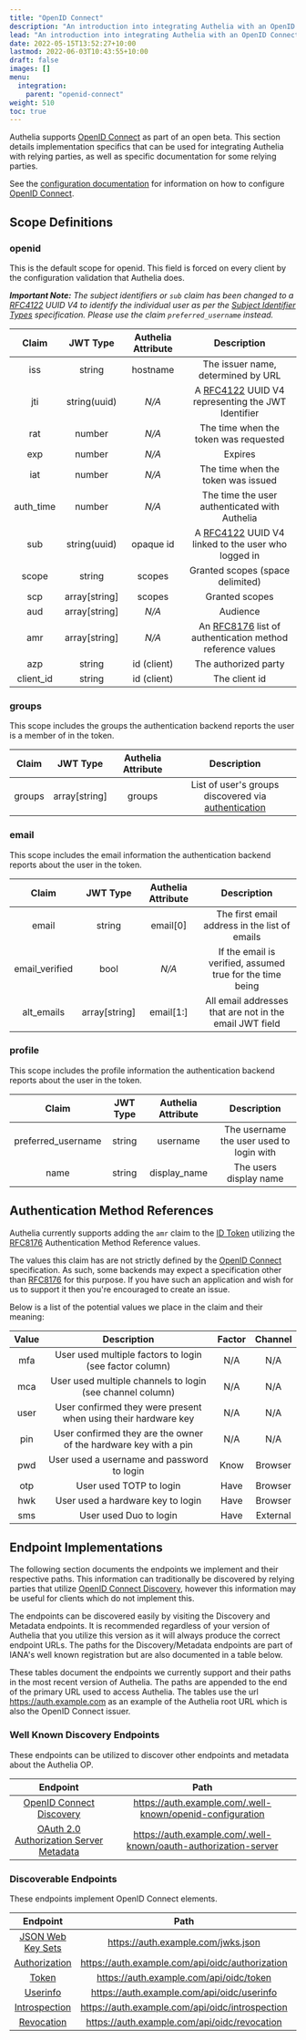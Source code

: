 ```yaml
---
title: "OpenID Connect"
description: "An introduction into integrating Authelia with an OpenID Connect relying party."
lead: "An introduction into integrating Authelia with an OpenID Connect relying party."
date: 2022-05-15T13:52:27+10:00
lastmod: 2022-06-03T10:43:55+10:00
draft: false
images: []
menu:
  integration:
    parent: "openid-connect"
weight: 510
toc: true
---
```


Authelia supports [OpenID Connect] as part of an open beta. This section details implementation specifics that can be
used for integrating Authelia with relying parties, as well as specific documentation for some relying parties.

See the [configuration documentation](../../configuration/identity-providers/open-id-connect.md) for information on how
to configure [OpenID Connect].

## Scope Definitions

### openid

This is the default scope for openid. This field is forced on every client by the configuration validation that Authelia
does.

_**Important Note:** The subject identifiers or `sub` claim has been changed to a [RFC4122] UUID V4 to identify the
individual user as per the [Subject Identifier Types] specification. Please use the claim `preferred_username` instead._

|   Claim   |   JWT Type    | Authelia Attribute |                         Description                         |
|:---------:|:-------------:|:------------------:|:-----------------------------------------------------------:|
|    iss    |    string     |      hostname      |             The issuer name, determined by URL              |
|    jti    | string(uuid)  |       _N/A_        |     A [RFC4122] UUID V4 representing the JWT Identifier     |
|    rat    |    number     |       _N/A_        |            The time when the token was requested            |
|    exp    |    number     |       _N/A_        |                           Expires                           |
|    iat    |    number     |       _N/A_        |             The time when the token was issued              |
| auth_time |    number     |       _N/A_        |        The time the user authenticated with Authelia        |
|    sub    | string(uuid)  |     opaque id      |    A [RFC4122] UUID V4 linked to the user who logged in     |
|   scope   |    string     |       scopes       |              Granted scopes (space delimited)               |
|    scp    | array[string] |       scopes       |                       Granted scopes                        |
|    aud    | array[string] |       _N/A_        |                          Audience                           |
|    amr    | array[string] |       _N/A_        | An [RFC8176] list of authentication method reference values |
|    azp    |    string     |    id (client)     |                    The authorized party                     |
| client_id |    string     |    id (client)     |                        The client id                        |

### groups

This scope includes the groups the authentication backend reports the user is a member of in the token.

| Claim  |   JWT Type    | Authelia Attribute |                                               Description                                               |
|:------:|:-------------:|:------------------:|:-------------------------------------------------------------------------------------------------------:|
| groups | array[string] |       groups       | List of user's groups discovered via [authentication](../../configuration/first-factor/introduction.md) |

### email

This scope includes the email information the authentication backend reports about the user in the token.

|     Claim      |   JWT Type    | Authelia Attribute |                        Description                        |
|:--------------:|:-------------:|:------------------:|:---------------------------------------------------------:|
|     email      |    string     |      email[0]      |       The first email address in the list of emails       |
| email_verified |     bool      |       _N/A_        | If the email is verified, assumed true for the time being |
|   alt_emails   | array[string] |     email[1:]      |  All email addresses that are not in the email JWT field  |

### profile

This scope includes the profile information the authentication backend reports about the user in the token.

|       Claim        | JWT Type | Authelia Attribute |               Description                |
|:------------------:|:--------:|:------------------:|:----------------------------------------:|
| preferred_username |  string  |      username      | The username the user used to login with |
|        name        |  string  |    display_name    |          The users display name          |

## Authentication Method References

Authelia currently supports adding the `amr` claim to the [ID Token] utilizing the [RFC8176] Authentication Method
Reference values.

The values this claim has are not strictly defined by the [OpenID Connect] specification. As such, some backends may
expect a specification other than [RFC8176] for this purpose. If you have such an application and wish for us to support
it then you're encouraged to create an issue.

Below is a list of the potential values we place in the claim and their meaning:

| Value |                           Description                            | Factor | Channel  |
|:-----:|:----------------------------------------------------------------:|:------:|:--------:|
|  mfa  |     User used multiple factors to login (see factor column)      |  N/A   |   N/A    |
|  mca  |    User used multiple channels to login (see channel column)     |  N/A   |   N/A    |
| user  |  User confirmed they were present when using their hardware key  |  N/A   |   N/A    |
|  pin  | User confirmed they are the owner of the hardware key with a pin |  N/A   |   N/A    |
|  pwd  |            User used a username and password to login            |  Know  | Browser  |
|  otp  |                     User used TOTP to login                      |  Have  | Browser  |
|  hwk  |                User used a hardware key to login                 |  Have  | Browser  |
|  sms  |                      User used Duo to login                      |  Have  | External |

## Endpoint Implementations

The following section documents the endpoints we implement and their respective paths. This information can
traditionally be discovered by relying parties that utilize [OpenID Connect Discovery], however this information may be
useful for clients which do not implement this.

The endpoints can be discovered easily by visiting the Discovery and Metadata endpoints. It is recommended regardless
of your version of Authelia that you utilize this version as it will always produce the correct endpoint URLs. The paths
for the Discovery/Metadata endpoints are part of IANA's well known registration but are also documented in a table
below.

These tables document the endpoints we currently support and their paths in the most recent version of Authelia. The
paths are appended to the end of the primary URL used to access Authelia. The tables use the url
https://auth.example.com as an example of the Authelia root URL which is also the OpenID Connect issuer.

### Well Known Discovery Endpoints

These endpoints can be utilized to discover other endpoints and metadata about the Authelia OP.

|                 Endpoint                  |                              Path                               |
|:-----------------------------------------:|:---------------------------------------------------------------:|
|        [OpenID Connect Discovery]         |    https://auth.example.com/.well-known/openid-configuration    |
| [OAuth 2.0 Authorization Server Metadata] | https://auth.example.com/.well-known/oauth-authorization-server |


### Discoverable Endpoints

These endpoints implement OpenID Connect elements.

|      Endpoint       |                      Path                       |  Discovery Attribute   |
|:-------------------:|:-----------------------------------------------:|:----------------------:|
| [JSON Web Key Sets] |       https://auth.example.com/jwks.json        |        jwks_uri        |
|   [Authorization]   | https://auth.example.com/api/oidc/authorization | authorization_endpoint |
|       [Token]       |     https://auth.example.com/api/oidc/token     |     token_endpoint     |
|     [Userinfo]      |   https://auth.example.com/api/oidc/userinfo    |   userinfo_endpoint    |
|   [Introspection]   | https://auth.example.com/api/oidc/introspection | introspection_endpoint |
|    [Revocation]     |  https://auth.example.com/api/oidc/revocation   |  revocation_endpoint   |


[ID Token]: https://openid.net/specs/openid-connect-core-1_0.html#IDToken

[OpenID Connect]: https://openid.net/connect/

[OpenID Connect Discovery]: https://openid.net/specs/openid-connect-discovery-1_0.html
[OAuth 2.0 Authorization Server Metadata]: https://www.rfc-editor.org/rfc/rfc8414.html

[JSON Web Key Sets]: https://www.rfc-editor.org/rfc/rfc7517.html#section-5

[Authorization]: https://openid.net/specs/openid-connect-core-1_0.html#AuthorizationEndpoint
[Token]: https://openid.net/specs/openid-connect-core-1_0.html#TokenEndpoint
[Userinfo]: https://openid.net/specs/openid-connect-core-1_0.html#UserInfo
[Introspection]: https://www.rfc-editor.org/rfc/rfc7662.html
[Revocation]: https://www.rfc-editor.org/rfc/rfc7009.html

[RFC8176]: https://www.rfc-editor.org/rfc/rfc8176.html
[RFC4122]: https://www.rfc-editor.org/rfc/rfc4122.html
[Subject Identifier Types]: https://openid.net/specs/openid-connect-core-1_0.html#SubjectIDTypes
